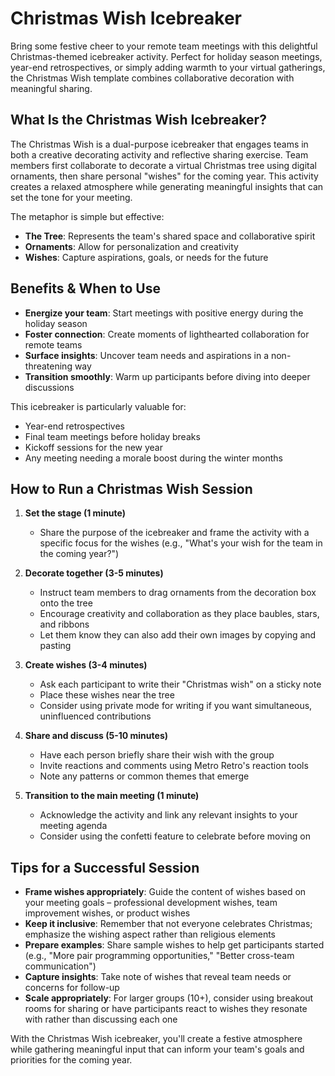 # Christmas Wish Icebreaker

Bring some festive cheer to your remote team meetings with this delightful Christmas-themed icebreaker activity. Perfect for holiday season meetings, year-end retrospectives, or simply adding warmth to your virtual gatherings, the Christmas Wish template combines collaborative decoration with meaningful sharing.

## What Is the Christmas Wish Icebreaker?

The Christmas Wish is a dual-purpose icebreaker that engages teams in both a creative decorating activity and reflective sharing exercise. Team members first collaborate to decorate a virtual Christmas tree using digital ornaments, then share personal "wishes" for the coming year. This activity creates a relaxed atmosphere while generating meaningful insights that can set the tone for your meeting.

The metaphor is simple but effective:
- **The Tree**: Represents the team's shared space and collaborative spirit
- **Ornaments**: Allow for personalization and creativity
- **Wishes**: Capture aspirations, goals, or needs for the future

## Benefits & When to Use

- **Energize your team**: Start meetings with positive energy during the holiday season
- **Foster connection**: Create moments of lighthearted collaboration for remote teams
- **Surface insights**: Uncover team needs and aspirations in a non-threatening way
- **Transition smoothly**: Warm up participants before diving into deeper discussions

This icebreaker is particularly valuable for:
- Year-end retrospectives
- Final team meetings before holiday breaks
- Kickoff sessions for the new year
- Any meeting needing a morale boost during the winter months

## How to Run a Christmas Wish Session

1. **Set the stage (1 minute)**
   - Share the purpose of the icebreaker and frame the activity with a specific focus for the wishes (e.g., "What's your wish for the team in the coming year?")

2. **Decorate together (3-5 minutes)**
   - Instruct team members to drag ornaments from the decoration box onto the tree
   - Encourage creativity and collaboration as they place baubles, stars, and ribbons
   - Let them know they can also add their own images by copying and pasting

3. **Create wishes (3-4 minutes)**
   - Ask each participant to write their "Christmas wish" on a sticky note
   - Place these wishes near the tree
   - Consider using private mode for writing if you want simultaneous, uninfluenced contributions

4. **Share and discuss (5-10 minutes)**
   - Have each person briefly share their wish with the group
   - Invite reactions and comments using Metro Retro's reaction tools
   - Note any patterns or common themes that emerge

5. **Transition to the main meeting (1 minute)**
   - Acknowledge the activity and link any relevant insights to your meeting agenda
   - Consider using the confetti feature to celebrate before moving on

## Tips for a Successful Session

- **Frame wishes appropriately**: Guide the content of wishes based on your meeting goals – professional development wishes, team improvement wishes, or product wishes
- **Keep it inclusive**: Remember that not everyone celebrates Christmas; emphasize the wishing aspect rather than religious elements
- **Prepare examples**: Share sample wishes to help get participants started (e.g., "More pair programming opportunities," "Better cross-team communication")
- **Capture insights**: Take note of wishes that reveal team needs or concerns for follow-up
- **Scale appropriately**: For larger groups (10+), consider using breakout rooms for sharing or have participants react to wishes they resonate with rather than discussing each one

With the Christmas Wish icebreaker, you'll create a festive atmosphere while gathering meaningful input that can inform your team's goals and priorities for the coming year.